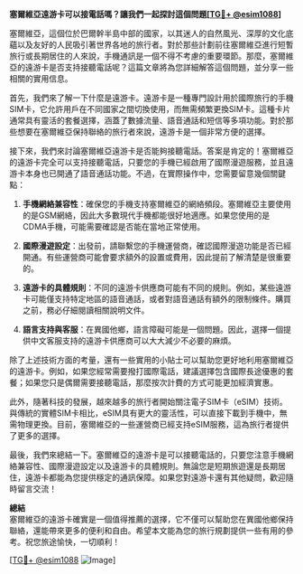 **塞爾維亞遠游卡可以接電話嗎？讓我們一起探討這個問題[[TG💪+ @esim1088](https://t.me/s/esim1088)]**

塞爾維亞，這個位於巴爾幹半島中部的國家，以其迷人的自然風光、深厚的文化底蘊以及友好的人民吸引著世界各地的旅行者。對於那些計劃前往塞爾維亞進行短暫旅行或長期居住的人來說，手機通訊是一個不得不考慮的重要環節。那麼，塞爾維亞的遠游卡是否支持接聽電話呢？這篇文章將為您詳細解答這個問題，並分享一些相關的實用信息。

首先，我們來了解一下什麼是遠游卡。遠游卡是一種專門設計用於國際旅行的手機SIM卡，它允許用戶在不同國家之間切換使用，而無需頻繁更換SIM卡。這種卡片通常具有靈活的套餐選擇，涵蓋了數據流量、語音通話和短信等多項功能。對於那些想要在塞爾維亞保持聯絡的旅行者來說，遠游卡是一個非常方便的選擇。

接下來，我們來討論塞爾維亞遠游卡是否能夠接聽電話。答案是肯定的！塞爾維亞的遠游卡完全可以支持接聽電話，只要您的手機已經啟用了國際漫遊服務，並且遠游卡本身也已開通了語音通話功能。不過，在實際操作中，您需要留意幾個關鍵點：

1. **手機網絡兼容性**：確保您的手機支持塞爾維亞的網絡頻段。塞爾維亞主要使用的是GSM網絡，因此大多數現代手機都能很好地適應。如果您使用的是CDMA手機，可能需要確認是否能在當地正常使用。

2. **國際漫遊設定**：出發前，請聯繫您的手機運營商，確認國際漫遊功能是否已經開通。有些運營商可能會要求額外的設置或費用，因此提前了解清楚是很重要的。

3. **遠游卡的具體規則**：不同的遠游卡供應商可能有不同的規則。例如，某些遠游卡可能僅支持特定地區的語音通話，或者對語音通話有額外的限制條件。購買之前，務必仔細閱讀相關說明文件。

4. **語言支持與客服**：在異國他鄉，語言障礙可能是一個問題。因此，選擇一個提供中文客服支持的遠游卡供應商可以大大減少不必要的麻煩。

除了上述技術方面的考量，還有一些實用的小貼士可以幫助您更好地利用塞爾維亞的遠游卡。例如，如果您經常需要撥打國際電話，建議選擇包含國際長途優惠的套餐；如果您只是偶爾需要接聽電話，那麼按次計費的方式可能更加經濟實惠。

此外，隨著科技的發展，越來越多的旅行者開始關注電子SIM卡（eSIM）技術。與傳統的實體SIM卡相比，eSIM具有更大的靈活性，可以直接下載到手機中，無需物理更換。目前，塞爾維亞的一些運營商已經支持eSIM服務，這為旅行者提供了更多的選擇。

最後，我們來總結一下。塞爾維亞的遠游卡是可以接聽電話的，只要您注意手機網絡兼容性、國際漫遊設定以及遠游卡的具體規則。無論您是短期旅遊還是長期居住，遠游卡都能為您提供穩定的通訊保障。如果您對遠游卡還有其他疑問，歡迎隨時留言交流！

**總結**  
塞爾維亞的遠游卡確實是一個值得推薦的選擇，它不僅可以幫助您在異國他鄉保持聯絡，還能帶來更多的便利和自由。希望本文能為您的旅行規劃提供一些有用的參考。祝您旅途愉快，一切順利！

[[TG💪+ @esim1088](https://t.me/s/esim1088) ![Image](https://i.postimg.cc/4NQfJmqS/Snipaste-2025-05-13-00-14-12.png)]